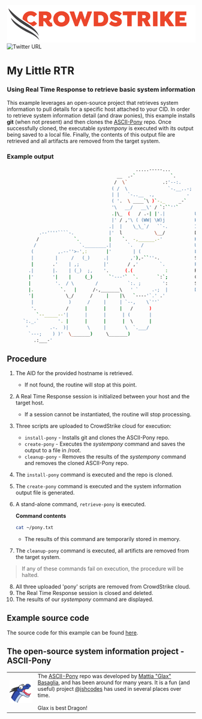 ![CrowdStrike Falcon](https://raw.githubusercontent.com/CrowdStrike/falconpy/main/docs/asset/cs-logo.png)
![Twitter URL](https://img.shields.io/twitter/url?label=Follow%20%40CrowdStrike&style=social&url=https%3A%2F%2Ftwitter.com%2FCrowdStrike)

# My Little RTR
### Using Real Time Response to retrieve basic system information

This example leverages an open-source project that retrieves system information to pull details for a specific host attached to your CID. In order to retrieve system information detail (and draw ponies), this example installs __git__ (when not present) and then clones the [ASCII-Pony](https://gitlab.com/mattia.basaglia/ASCII-Pony) repo. Once successfully cloned, the executable _systempony_ is executed with its output being saved to a local file. Finally, the contents of this output file are retrieved and all artifacts are removed from the target system.

### Example output
```bash
                                                .....-----...
                                         __  .-`             `.
                                        /  \`             .:'--:.
                                       ( /  \               `-.__..-;
                                       | |   `-..__  .,            -
                                       ( '.  \ ____`\ )`-._     _-`
                                       '\   __/   __\' / `:``''`
                                       .|\_  (   / .-| |'.|           User     : root
                                       |' / ,'\ ( (WW| \W)j           Hostname : sample-host.us-west-1.compute.internal
                                      .|  |    \_\_`/   ``-.          IP       :
            .--''''````-.             |'  l            \__/           Distro   :
           /             `.           |    `.  -,______.-'            Kernel   : 4.14.232-177.418.amzn2.x86_64 x86_64
          /                `.________.|      `.   /                   Uptime   : 48 days, 2:50
         (         ,.--''>-',:       |'        | (                    Load     : 0.00, 0.00, 0.00
         |        |     /   (_)     .|        ,'),-``''-.             Shell    : /bin/bash
         |       .'    | ,;         |'       / ,'        `.           Packages :
        .|       |.    | (_)  ;,    '.      (.(            :          RAM      : 237M / 1.9G
        |'       '|    |     (_)      `'---'`  `.       `:`;          CPU      : Intel(R) Xeon(R) CPU E5-2676 v3 @ 2.40GHz
        |         '.  / \        /           `:. ;        ':          Swap     : 0B / 0B
        |.          `.   |      /-,_______\   ' `     .-;  |          Disk     : 1.8G / 13G
        '|            \_/      /     |    |\   `----'`.' .'
         |             )      /     |     | `--,    \`''`
         '.           /      |      |     |   /      )
           `--_____--'|      |      |      | (       |
      `:._.`       '. |      |      |      |  \      |
       '        .-.  )|       \     |       \  `.___/
        `---;    ) )'  \_______)     \_______)
          .:___-'
```

## Procedure
1. The AID for the provided hostname is retrieved.
    - If not found, the routine will stop at this point.
2. A Real Time Response session is initialized between your host and the target host.
    - If a session cannot be instantiated, the routine will stop processing.
3. Three scripts are uploaded to CrowdStrike cloud for execution:
    - `install-pony` - Installs git and clones the ASCII-Pony repo.
    - `create-pony` - Executes the _systempony_ command and saves the output to a file in /root.
    - `cleanup-pony` - Removes the results of the _systempony_ command and removes the cloned ASCII-Pony repo.
4. The `install-pony` command is executed and the repo is cloned.
5. The `create-pony` command is executed and the system information output file is generated.
6. A stand-alone command, `retrieve-pony` is executed. 

    **Command contents**
    ```bash
    cat ~/pony.txt
    ```
    - The results of this command are temporarily stored in memory.
7. The `cleanup-pony` command is executed, all artificts are removed from the target system.
> If any of these commands fail on execution, the procedure will be halted.
8. All three uploaded 'pony' scripts are removed from CrowdStrike cloud.
9. The Real Time Response session is closed and deleted.
10. The results of our _systempony_ command are displayed.

## Example source code
The source code for this example can be found [here](my_little_rtr.py).

## The open-source system information project - ASCII-Pony
<table><tr>
<td align="center"><img src="../../../docs/asset/glax.png" width="200"></td>
<td align="left">
The <a href="https://gitlab.com/mattia.basaglia/ASCII-Pony">ASCII-Pony</a> repo was developed by <a href="https://dragon.best/">Mattia "Glax" Basaglia</a>, and has been around for many years. It is a fun (and useful) project <a href="https://github.com/jshcodes">@jshcodes</a> has used in several places over time.<BR/><BR/>Glax is best Dragon!
</td>
</tr></table>
